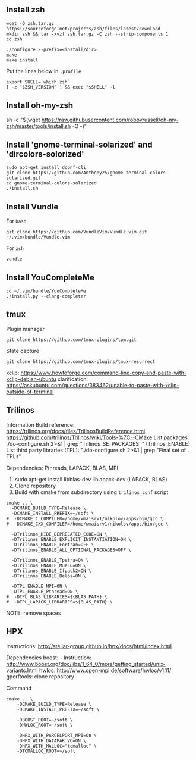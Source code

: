 ## Install zsh

```shell
wget -O zsh.tar.gz https://sourceforge.net/projects/zsh/files/latest/download
mkdir zsh && tar -xvzf zsh.tar.gz -C zsh --strip-components 1
cd zsh

./configure --prefix=<install/dir>
make
make install
```

Put the lines below in `.profile`

```shell
export SHELL=`which zsh`
[ -z "$ZSH_VERSION" ] && exec "$SHELL" -l
```

## Install oh-my-zsh
sh -c "$(wget https://raw.githubusercontent.com/robbyrussell/oh-my-zsh/master/tools/install.sh -O -)"

## Install 'gnome-terminal-solarized' and 'dircolors-solorized'

```shell
sudo apt-get install dconf-cli
git clone https://github.com/Anthony25/gnome-terminal-colors-solarized.git
cd gnome-terminal-colors-solarized
./install.sh
```

## Install Vundle

For `bash`

```shell
git clone https://github.com/VundleVim/Vundle.vim.git ~/.vim/bundle/Vundle.vim
```

For `zsh`

```shell
vundle
```

## Install YouCompleteMe

```shell
cd ~/.vim/bundle/YouCompleteMe
./install.py --clang-completer
```

## tmux
Plugin manager
```shell
git clone https://github.com/tmux-plugins/tpm.git  

```

State capture
```shell
git clone https://github.com/tmux-plugins/tmux-resurrect
```

xclip: https://www.howtoforge.com/command-line-copy-and-paste-with-xclip-debian-ubuntu
clarification: https://askubuntu.com/questions/383462/unable-to-paste-with-xclip-outside-of-terminal


## Trilinos

Information
Build reference: https://trilinos.org/docs/files/TrilinosBuildReference.html
                 https://github.com/trilinos/Trilinos/wiki/Tools-%7C--CMake
List packages: ./do-configure.sh 2>&1 | grep "Trilinos_SE_PACKAGES: " (Trilinos_ENABLE)
List third party libraries (TPL): "./do-configure.sh 2>&1 | grep "Final set of . TPLs"

Dependencies: Pthreads, LAPACK, BLAS, MPI
1. sudo apt-get install libblas-dev liblapack-dev (LAPACK, BLAS)
2. Clone repository
3. Build with cmake from subdirectory using `trilinos_conf` script

```shell
cmake .. \
  -DCMAKE_BUILD_TYPE=Release \
  -DCMAKE_INSTALL_PREFIX=~/soft \
#  -DCMAKE_C_COMPILER=/home/wmaisrv1/nikolov/apps/bin/gcc \
#  -DCMAKE_CXX_COMPILER=/home/wmaisrv1/nikolov/apps/bin/gcc \

  -DTrilinos_HIDE_DEPRECATED_CODE=ON \
  -DTrilinos_ENABLE_EXPLICIT_INSTANTIATION=ON \
  -DTrilinos_ENABLE_Fortran=OFF \
  -DTrilinos_ENABLE_ALL_OPTIONAL_PACKAGES=OFF \

  -DTrilinos_ENABLE_Tpetra=ON \
  -DTrilinos_ENABLE_MueLu=ON \
  -DTrilinos_ENABLE_Ifpack2=ON \
  -DTrilinos_ENABLE_Belos=ON \

  -DTPL_ENABLE_MPI=ON \
  -DTPL_ENABLE_Pthread=ON \
#  -DTPL_BLAS_LIBRARIES=${BLAS_PATH} \
#  -DTPL_LAPACK_LIBRARIES=${BLAS_PATH} \
```

NOTE: remove spaces


## HPX
Instructions: 
    http://stellar-group.github.io/hpx/docs/html/index.html

Dependencies
boost: 
    - Instruction: http://www.boost.org/doc/libs/1_64_0/more/getting_started/unix-variants.html
hwloc: http://www.open-mpi.de/software/hwloc/v1.11/
gperftools: clone repository

Command

```shell
cmake .. \
    -DCMAKE_BUILD_TYPE=Release \
    -DCMAKE_INSTALL_PREFIX=~/soft \

    -DBOOST_ROOT=~/soft \
    -DHWLOC_ROOT=~/soft \

    -DHPX_WITH_PARCELPORT_MPI=On \
    -DHPX_WITH_DATAPAR_VC=ON \  
    -DHPX_WITH_MALLOC="tcmalloc" \
    -DTCMALLOC_ROOT=~/soft 
```
